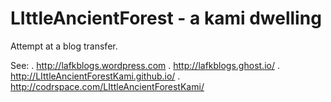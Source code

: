 # LIttleAncientForest - a kami dwelling
Attempt at a blog transfer.

See: 
. http://lafkblogs.wordpress.com
. http://lafkblogs.ghost.io/
. http://LIttleAncientForestKami.github.io/
. http://codrspace.com/LIttleAncientForestKami/
